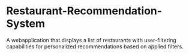 # Restaurant-Recommendation-System
A webapplication that displays a list of restaurants with user-filtering capabilities for personalized recommendations based on applied filters.
